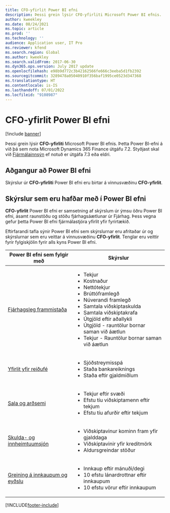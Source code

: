 ```yaml
---
title: CFO-yfirlit Power BI efni
description: Þessi grein lýsir CFO-yfirliti Microsoft Power BI efnis.
author: kweekley
ms.date: 08/24/2021
ms.topic: article
ms.prod: ''
ms.technology: ''
audience: Application user, IT Pro
ms.reviewer: kfend
ms.search.region: Global
ms.author: kweekley
ms.search.validFrom: 2017-06-30
ms.dyn365.ops.version: July 2017 update
ms.openlocfilehash: e98b9d772c3b42162566fe666c3eeba5d1fb2392
ms.sourcegitcommit: 3289478a05040910f356baf1995ce0523d347368
ms.translationtype: HT
ms.contentlocale: is-IS
ms.lasthandoff: 07/01/2022
ms.locfileid: "9108987"
---
```

# <a name="cfo-overview-power-bi-content"></a>CFO-yfirlit Power BI efni

[!include [banner](../includes/banner.md)] 

Þessi grein lýsir **CFO-yfirliti** Microsoft Power BI efnis. Þetta Power BI-efni á við þá sem nota Microsoft Dynamics 365 Finance útgáfu 7.2. Styðjast skal við [Fjármálainnsýn](financial-insights.md) ef notuð er útgáfa 7.3 eða eldri.

## <a name="accessing-the-power-bi-content"></a>Aðgangur að Power BI efni

Skýrslur úr **CFO-yfirliti** Power BI efni eru birtar á vinnusvæðinu **CFO-yfirlit**.

## <a name="reports-that-are-included-in-the-power-bi-content"></a>Skýrslur sem eru hafðar með í Power BI efni
**CFO-yfirlit** Power BI efni er samsetning af skýrslum úr ýmsu öðru Power BI efni, ásamt raunstöðu og stöðu fjárhagsáætlunar úr Fjárhag. Þess vegna gefur þetta Power BI efni fjármálastjóra yfirlit yfir fyrirtækið.

Eftirfarandi tafla sýnir Power BI efni sem skýrslurnar eru afritaðar úr og skýrslurnar sem eru veittar á vinnusvæðinu **CFO-yfirlit**. Tenglar eru veittir fyrir fylgiskjölin fyrir alls kyns Power BI efni.

| Power BI efni sem fylgir með | Skýrslur |
|-----------------------------------|---------|
| [Fjárhagsleg frammistaða](financial-performance-power-bi-content-pack.md) | <ul><li>Tekjur</li><li>Kostnaður</li><li>Nettótekjur</li><li>Brúttóframlegð</li><li>Núverandi framlegð</li><li>Samtala viðskiptaskulda</li><li>Samtala viðskiptakrafa</li><li>Útgjöld eftir aðallykli</li><li>Útgjöld - rauntölur bornar saman við áætlun</li><li>Tekjur - Rauntölur bornar saman við áætlun</li></ul> |
| [Yfirlit yfir reiðufé](../../../finance/cash-bank-management/Cash-Overview-Power-BI-content.md) | <ul><li>Sjóðstreymisspá</li><li>Staða bankareiknings</li><li>Staða eftir gjaldmiðlum</li></ul> |
| [Sala og arðsemi](sales-profitability-performance-content-pack.md) | <ul><li>Tekjur eftir svæði</li><li>Efstu tíu viðskiptamenn eftir tekjum</li><li>Efstu tíu afurðir eftir tekjum</li></ul> |
| [Skulda- og innheimtuumsjón](../../../finance/accounts-receivable/credit-collections-power-bi.md) | <ul><li>Viðskiptavinur kominn fram yfir gjalddaga</li><li>Viðskiptavinir yfir kreditmörk</li><li>Aldursgreindar stöður</li></ul> |
| [Greining á innkaupum og eyðslu](../../../finance/accounts-receivable/credit-collections-power-bi.md) | <ul><li>Innkaup eftir mánuði/degi</li><li>10 efstu lánardrottnar eftir innkaupum</li><li>10 efstu vörur eftir innkaupum</li></ul> |


[!INCLUDE[footer-include](../../../includes/footer-banner.md)]

